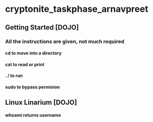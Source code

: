 # cryptonite_taskphase_arnavpreet
## Getting Started [DOJO]
### All the instructions are given, not much required
#### cd to move into a directory
#### cat to read or print
#### . / to run
#### sudo to bypass permision 
## Linux Linarium [DOJO]
#### whoami returns username
